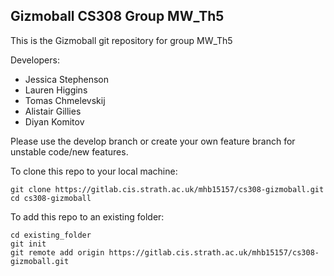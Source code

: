 ## Gizmoball CS308 Group MW_Th5

This is the Gizmoball git repository for group MW_Th5

Developers:
* Jessica Stephenson
* Lauren Higgins
* Tomas Chmelevskij
* Alistair Gillies
* Diyan Komitov

Please use the develop branch or create your own feature branch for unstable code/new features.

To clone this repo to your local machine:
```
git clone https://gitlab.cis.strath.ac.uk/mhb15157/cs308-gizmoball.git
cd cs308-gizmoball
```

To add this repo to an existing folder:
```
cd existing_folder
git init
git remote add origin https://gitlab.cis.strath.ac.uk/mhb15157/cs308-gizmoball.git
```

